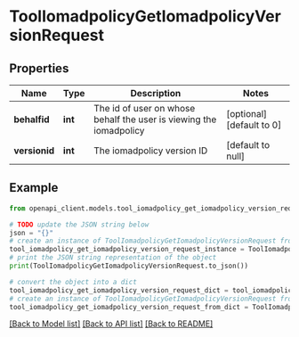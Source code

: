 # ToolIomadpolicyGetIomadpolicyVersionRequest


## Properties

Name | Type | Description | Notes
------------ | ------------- | ------------- | -------------
**behalfid** | **int** | The id of user on whose behalf the user is viewing the iomadpolicy | [optional] [default to 0]
**versionid** | **int** | The iomadpolicy version ID | [default to null]

## Example

```python
from openapi_client.models.tool_iomadpolicy_get_iomadpolicy_version_request import ToolIomadpolicyGetIomadpolicyVersionRequest

# TODO update the JSON string below
json = "{}"
# create an instance of ToolIomadpolicyGetIomadpolicyVersionRequest from a JSON string
tool_iomadpolicy_get_iomadpolicy_version_request_instance = ToolIomadpolicyGetIomadpolicyVersionRequest.from_json(json)
# print the JSON string representation of the object
print(ToolIomadpolicyGetIomadpolicyVersionRequest.to_json())

# convert the object into a dict
tool_iomadpolicy_get_iomadpolicy_version_request_dict = tool_iomadpolicy_get_iomadpolicy_version_request_instance.to_dict()
# create an instance of ToolIomadpolicyGetIomadpolicyVersionRequest from a dict
tool_iomadpolicy_get_iomadpolicy_version_request_from_dict = ToolIomadpolicyGetIomadpolicyVersionRequest.from_dict(tool_iomadpolicy_get_iomadpolicy_version_request_dict)
```
[[Back to Model list]](../README.md#documentation-for-models) [[Back to API list]](../README.md#documentation-for-api-endpoints) [[Back to README]](../README.md)



